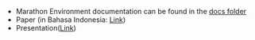 * Marathon Environment documentation can be found in the [docs folder](docs/index.md) <br /> 
* Paper (in Bahasa Indonesia: [Link](https://drive.google.com/drive/folders/15T_U_DdM8dUWg-_bizjGJGVU337hDl-S?usp=sharing)) <br />
* Presentation([Link](https://docs.google.com/presentation/d/1qwj4Bk4F7QbHAWFlWE2zP4QWEh-ziE2i/edit?usp=drive_link&ouid=112802329520948762682&rtpof=true&sd=true))
